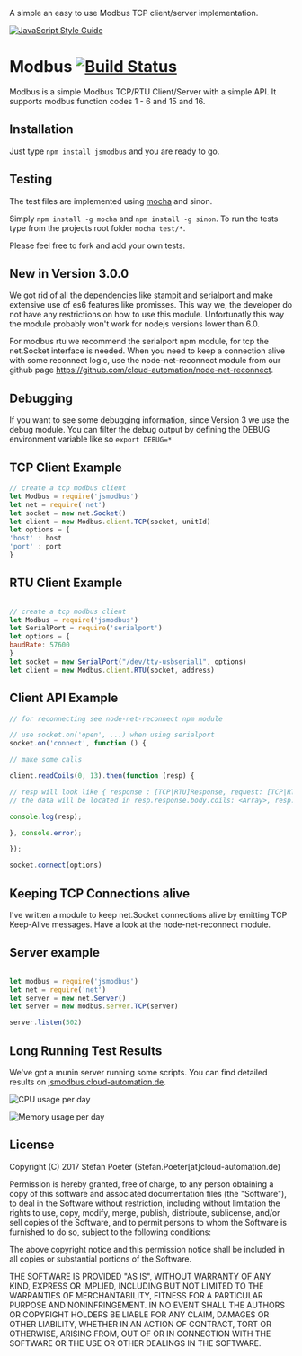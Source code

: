 A simple an easy to use Modbus TCP client/server implementation.

[![JavaScript Style Guide](https://cdn.rawgit.com/feross/standard/master/badge.svg)](https://github.com/feross/standard)

Modbus [![Build Status](https://travis-ci.org/Cloud-Automation/node-modbus.png)](https://travis-ci.org/Cloud-Automation/node-modbus)
========

Modbus is a simple Modbus TCP/RTU Client/Server with a simple API. It supports modbus function codes 1 - 6 and 15 and 16.

Installation
------------

Just type `npm install jsmodbus` and you are ready to go.

Testing
-------

The test files are implemented using [mocha](https://github.com/visionmedia/mocha) and sinon.

Simply `npm install -g mocha` and `npm install -g sinon`. To run the tests type from the projects root folder `mocha test/*`.

Please feel free to fork and add your own tests.

New in Version 3.0.0
--------------------

We got rid of all the dependencies like stampit and serialport and make extensive use of es6 features like promisses. This way we, the developer do not have any restrictions on how to use this module. Unfortunatly this way the module probably won't work for nodejs versions lower than 6.0.

For modbus rtu we recommend the serialport npm module, for tcp the net.Socket interface is needed. When you need to keep a connection alive with some reconnect logic, use the node-net-reconnect module from our github page https://github.com/cloud-automation/node-net-reconnect.

Debugging
---------
If you want to see some debugging information, since Version 3 we use the debug module. You can filter the debug output by defining the DEBUG environment variable like so `export DEBUG=*`

TCP Client Example
--------------
```javascript
// create a tcp modbus client
let Modbus = require('jsmodbus')
let net = require('net')
let socket = new net.Socket()
let client = new Modbus.client.TCP(socket, unitId)
let options = {
'host' : host
'port' : port
}

```

RTU Client Example
---------------------
```javascript

// create a tcp modbus client
let Modbus = require('jsmodbus')
let SerialPort = require('serialport')
let options = {
baudRate: 57600
}
let socket = new SerialPort("/dev/tty-usbserial1", options)
let client = new Modbus.client.RTU(socket, address)
```

Client API Example
------------------
```javascript
// for reconnecting see node-net-reconnect npm module

// use socket.on('open', ...) when using serialport
socket.on('connect', function () {

// make some calls

client.readCoils(0, 13).then(function (resp) {

// resp will look like { response : [TCP|RTU]Response, request: [TCP|RTU]Request }
// the data will be located in resp.response.body.coils: <Array>, resp.response.body.payload: <Buffer>

console.log(resp);

}, console.error);

});

socket.connect(options)

```

Keeping TCP Connections alive
----------------------------
I've written a module to keep net.Socket connections alive by emitting TCP Keep-Alive messages. Have a look at the node-net-reconnect module.

Server example
--------------
```javascript

let modbus = require('jsmodbus')
let net = require('net')
let server = new net.Server()
let server = new modbus.server.TCP(server)

server.listen(502)

````

## Long Running Test Results

We've got a munin server running some scripts. You can find detailed results on [jsmodbus.cloud-automation.de](jsmodbus.cloud-automation.de).

![CPU usage per day](http://jsmodbus.cloud-automation.de/localdomain/localhost.localdomain/cpu_by_node_process-day.png)

![Memory usage per day](http://jsmodbus.cloud-automation.de/localdomain/localhost.localdomain/memory_by_node_process-day.png)

## License

Copyright (C) 2017 Stefan Poeter (Stefan.Poeter[at]cloud-automation.de)

Permission is hereby granted, free of charge, to any person obtaining a copy of this software and associated documentation files (the "Software"), to deal in the Software without restriction, including without limitation the rights to use, copy, modify, merge, publish, distribute, sublicense, and/or sell copies of the Software, and to permit persons to whom the Software is furnished to do so, subject to the following conditions:

The above copyright notice and this permission notice shall be included in all copies or substantial portions of the Software.

THE SOFTWARE IS PROVIDED "AS IS", WITHOUT WARRANTY OF ANY KIND, EXPRESS OR IMPLIED, INCLUDING BUT NOT LIMITED TO THE WARRANTIES OF MERCHANTABILITY, FITNESS FOR A PARTICULAR PURPOSE AND NONINFRINGEMENT. IN NO EVENT SHALL THE AUTHORS OR COPYRIGHT HOLDERS BE LIABLE FOR ANY CLAIM, DAMAGES OR OTHER LIABILITY, WHETHER IN AN ACTION OF CONTRACT, TORT OR OTHERWISE, ARISING FROM, OUT OF OR IN CONNECTION WITH THE SOFTWARE OR THE USE OR OTHER DEALINGS IN THE SOFTWARE.
